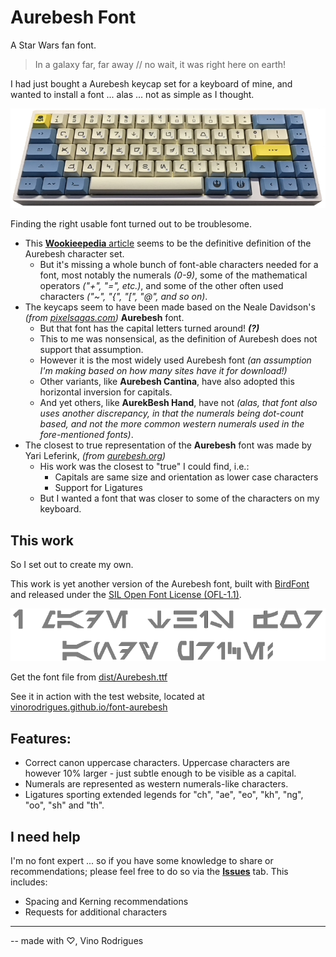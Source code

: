 # Aurebesh Font

A Star Wars fan font.

> In a galaxy far, far away // no wait, it was right here on earth!

I had just bought a Aurebesh keycap set for a keyboard of mine, and wanted to install a font ... alas ... not as simple as I thought.

![KBDFans KBD67 Lite](docs/image-2.png)

Finding the right usable font turned out to be troublesome.

- This [**Wookieepedia** article](https://starwars.fandom.com/wiki/Aurebesh) seems to be the definitive definition of the Aurebesh character set.
    - But it's missing a whole bunch of font-able characters needed for a font, most notably the numerals *(0-9)*, some of the mathematical operators *("+", "=", etc.)*, and some of the other often used characters *("~", "{", "[", "@", and so on)*.
- The keycaps seem to have been made based on the Neale Davidson's *(from [pixelsagas.com](https://pixelsagas.com))* **Aurebesh** font.
    - But that font has the capital letters turned around! ***(?)***
    - This to me was nonsensical, as the definition of Aurebesh does not support that assumption.
    - However it is the most widely used Aurebesh font *(an assumption I'm making based on how many sites have it for download!)*
    - Other variants, like **Aurebesh Cantina**, have also adopted this horizontal inversion for capitals.
    - And yet others, like **AurekBesh Hand**, have not *(alas, that font also uses another discrepancy, in that the numerals being dot-count based, and not the more common western numerals used in the fore-mentioned fonts)*.
- The closest to true representation of the **Aurebesh** font was made by Yari Leferink, *(from [aurebesh.org](https://aurebesh.org))*
    - His work was the closest to "true" I could find, i.e.:
        - Capitals are same size and orientation as lower case characters
        - Support for Ligatures
    - But I wanted a font that was closer to some of the characters on my keyboard.


## This work

So I set out to create my own.

This work is yet another version of the Aurebesh font, built with [BirdFont](https://birdfont.org/) and released under the [SIL Open Font License (OFL-1.1)](LICENSE.md).

![Sample](/docs/image-1.png)

Get the font file from [dist/Aurebesh.ttf](https://github.com/vinorodrigues/font-aurebesh/raw/main/dist/Aurebesh.ttf)

See it in action with the test website, located at [vinorodrigues.github.io/font-aurebesh](https://vinorodrigues.github.io/font-aurebesh/)


## Features:
* Correct canon uppercase characters.  Uppercase characters are however 10% larger - just subtle enough to be visible as a capital.
* Numerals are represented as western numerals-like characters.
* Ligatures sporting extended legends for "ch", "ae", "eo", "kh", "ng", "oo", "sh" and "th".


## I need help

I'm no font expert ... so if you have some knowledge to share or recommendations; please feel free to do so via the [**Issues**](https://github.com/vinorodrigues/font-aurebesh/issues) tab.  This includes:
* Spacing and Kerning recommendations
* Requests for additional characters


------------------------------------
-- made with &#9825;, Vino Rodrigues
